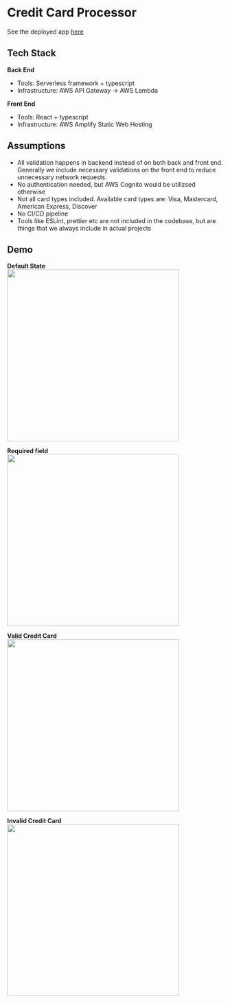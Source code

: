 # Credit Card Processor

See the deployed app [here](https://dev.d2v67hwgwcl0xf.amplifyapp.com/)

## Tech Stack

**Back End**

- Tools: Serverless framework + typescript
- Infrastructure: AWS API Gateway -> AWS Lambda

**Front End**

- Tools: React + typescript
- Infrastructure: AWS Amplify Static Web Hosting

## Assumptions

- All validation happens in backend instead of on both back and front end. Generally we include necessary validations on the front end to reduce unnecessary network requests.
- No authentication needed, but AWS Cognito would be utilizsed otherwise
- Not all card types included. Available card types are: Visa, Mastercard, American Express, Discover
- No CI/CD pipeline
- Tools like ESLint, prettier etc are not included in the codebase, but are things that we always include in actual projects

## Demo

**Default State**
<br ><img src="https://creditcard-processor-demo.s3.amazonaws.com/default.png"  width="400">

**Required field**
<br ><img src="https://creditcard-processor-demo.s3.amazonaws.com/required.png"  width="400">

**Valid Credit Card**
<br ><img src="https://creditcard-processor-demo.s3.amazonaws.com/valid.png"  width="400">

**Invalid Credit Card**
<br ><img src="https://creditcard-processor-demo.s3.amazonaws.com/unknown.png"  width="400">
